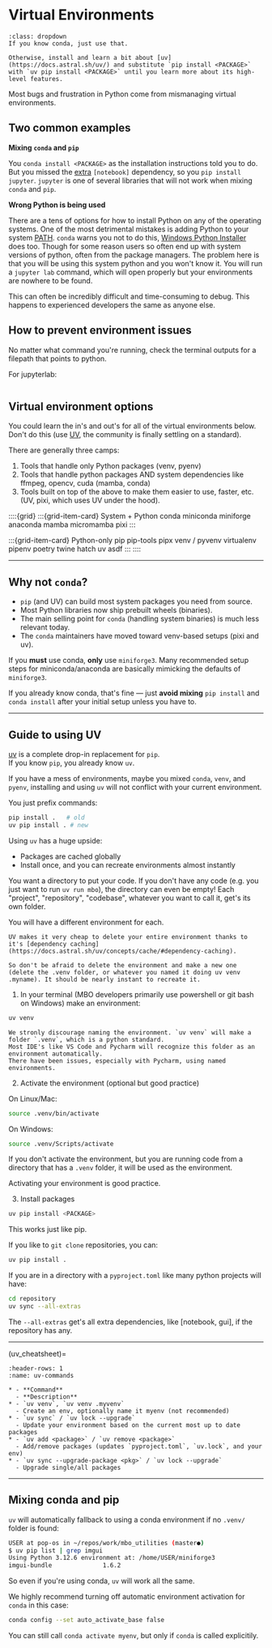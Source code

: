 # Virtual Environments

```{admonition} TLDR
:class: dropdown
If you know conda, just use that.

Otherwise, install and learn a bit about [uv](https://docs.astral.sh/uv/) and substitute `pip install <PACKAGE>` with `uv pip install <PACKAGE>` until you learn more about its high-level features.
```

Most bugs and frustration in Python come from mismanaging virtual environments.

## Two common examples

**Mixing `conda` and `pip`**

You `conda install <PACKAGE>` as the installation instructions told you to do.
But you missed the [extra](https://packaging.python.org/en/latest/specifications/dependency-specifiers/#extras) `[notebook]` dependency, so you `pip install jupyter`.
`jupyter` is one of several libraries that will not work when mixing `conda` and `pip`.

**Wrong Python is being used**

There are a tens of options for how to install Python on any of the operating systems.
One of the most detrimental mistakes is adding Python to your system
[PATH](https://superuser.com/questions/284342/what-are-path-and-other-environment-variables-and-how-can-i-set-or-use-them).
`conda` warns you not to do this, [Windows Python Installer](https://docs.python.org/3/_images/win_installer.png) does too.
Though for some reason users so often end up with system versions of python, often from the package managers.
The problem here is that you will be using this system python and you won't know it.
You will run a `jupyter lab` command, which will open properly but your environments are nowhere to be found.

This can often be incredibly difficult and time-consuming to debug. This happens to experienced developers the same as anyone else.

## How to prevent environment issues

No matter what command you're running, check the terminal outputs for a filepath that points to python.

For jupyterlab:

```{figure} ./_images/venv_jlab.png
```

## Virtual environment options

You could learn the in's and out's for all of the virtual environments below.
Don't do this (use [UV](https://docs.astral.sh/uv/getting-started/), the community is finally settling on a standard).

There are generally three camps:

1. Tools that handle only Python packages (venv, pyenv)
2. Tools that handle python packages AND system dependencies like ffmpeg, opencv, cuda (mamba, conda)
3. Tools built on top of the above to make them easier to use, faster, etc. (UV, pixi, which uses UV under the hood).

::::{grid}
:::{grid-item-card} System + Python
 conda
 miniconda
 miniforge
 anaconda
 mamba
 micromamba
 pixi
:::

:::{grid-item-card} Python-only
 pip
 pip-tools
 pipx
 venv / pyvenv
 virtualenv
 pipenv
 poetry
 twine
 hatch
 uv
 asdf
:::
::::

---

## Why not `conda`?

- `pip` (and UV) can build most system packages you need from source.
- Most Python libraries now ship prebuilt wheels (binaries).
- The main selling point for `conda` (handling system binaries) is much less relevant today.
- The `conda` maintainers have moved toward venv-based setups (pixi and uv).

If you **must** use conda, **only** use `miniforge3`.
Many recommended setup steps for miniconda/anaconda are basically mimicking the defaults of `miniforge3`.

If you already know conda, that's fine — just **avoid mixing** `pip install` and `conda install` after your initial setup unless you have to.

---

## Guide to using UV

[uv](https://docs.astral.sh/uv/) is a complete drop-in replacement for `pip`.  
If you know `pip`, you already know `uv`.

If you have a mess of environments, maybe you mixed `conda`, `venv`, and `pyenv`, installing and using `uv` will 
not conflict with your current environment.

You just prefix commands:

```bash
pip install .   # old
uv pip install . # new
```

Using `uv` has a huge upside:

- Packages are cached globally
- Install once, and you can recreate environments almost instantly

You want a directory to put your code. If you don't have any code (e.g. you just want to run `uv run mbo`), the directory can even be empty!
Each "project", "repository", "codebase", whatever you want to call it, get's its own folder.

You will have a different environment for each.

``` {tip}
UV makes it very cheap to delete your entire environment thanks to it's [dependency caching](https://docs.astral.sh/uv/concepts/cache/#dependency-caching).

So don't be afraid to delete the environment and make a new one (delete the .venv folder, or whatever you named it doing uv venv .myname). It should be nearly instant to recreate it.
```

1. In your terminal (MBO developers primarily use powershell or git bash on Windows) make an environment:

  ```bash
  uv venv
  ```

  ```{warning} 
  We stronly discourage naming the environment. `uv venv` will make a folder `.venv`, which is a python standard.
  Most IDE's like VS Code and Pycharm will recognize this folder as an environment automatically.
  There have been issues, especially with Pycharm, using named environments.
  ```

2. Activate the environment (optional but good practice)

  On Linux/Mac:

  ```bash
  source .venv/bin/activate
  ```

  On Windows:

  ```bash
  source .venv/Scripts/activate
  ```

If you don't activate the environment, but you are running code from a directory that has a `.venv` folder, it will be used as the environment.

Activating your environment is good practice. 

3) Install packages

```bash
uv pip install <PACKAGE>
```

This works just like pip.

If you like to `git clone` repositories, you can:

```bash
uv pip install .
```

If you are in a directory with a `pyproject.toml` like many python projects will have:

```bash
cd repository
uv sync --all-extras
```

The `--all-extras` get's all extra dependencies, like [notebook, gui], if the repository has any.

---

(uv_cheatsheet)=
```{list-table} Most helpful UV Commands
:header-rows: 1
:name: uv-commands

* - **Command**
  - **Description**
* - `uv venv`, `uv venv .myvenv`
  - Create an env, optionally name it myenv (not recommended)
* - `uv sync` / `uv lock --upgrade`
  - Update your environment based on the current most up to date packages
* - `uv add <package>` / `uv remove <package>`
  - Add/remove packages (updates `pyproject.toml`, `uv.lock`, and your env)
* - `uv sync --upgrade-package <pkg>` / `uv lock --upgrade`
  - Upgrade single/all packages
```

---

## Mixing conda and pip

`uv` will automatically fallback to using a conda environment if no `.venv/` folder is found:

```bash
USER at pop-os in ~/repos/work/mbo_utilities (master●)
$ uv pip list | grep imgui
Using Python 3.12.6 environment at: /home/USER/miniforge3
imgui-bundle              1.6.2
```

So even if you're using conda, `uv` will work all the same.

We highly recommend turning off automatic environment activation for `conda` in this case:

``` bash
conda config --set auto_activate_base false
```

You can still call `conda activate myenv`, but only if `conda` is called explicitily.

